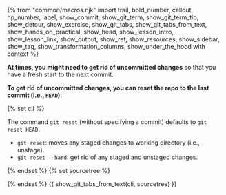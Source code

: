 {% from "common/macros.njk" import trail, bold_number, callout, hp_number, label, show_commit, show_git_term, show_git_term_tip, show_detour, show_exercise, show_git_tabs, show_git_tabs_from_text, show_hands_on_practical, show_head, show_lesson_intro, show_lesson_link, show_output, show_ref, show_resources, show_sidebar, show_tag, show_transformation_columns, show_under_the_hood with context %}

<div id="preview">

**At times, you might need to get rid of uncommitted changes** so that you have a fresh start to the next commit.
</div>

**To get rid of uncommitted changes, you can reset the repo to the last commit (i.e., `HEAD`)**:

{% set cli %} <!-- ------ start: Git Tabs --------------->

The command `git reset` (without specifying a commit) defaults to `git reset HEAD`.
* `git reset`: moves any staged changes to working directory (i.e., unstage).
* `git reset --hard`: get rid of any staged and unstaged changes.

{% endset %}
{% set sourcetree %}

<pic src="images/sourcetreeResetCurrentChanges.png" width="400" />
{% endset %}
{{ show_git_tabs_from_text(cli, sourcetree) }}
<!-- ------ end: Git Tabs -------------------------------->
